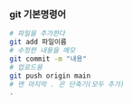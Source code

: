 ### git 기본명령어

```bash
# 파일을 추가한다
git add 파일이름
# 수정한 내용을 메모
git commit -m "내용"
# 업로드용
git push origin main
# 맨 마지막 . 은 단축기(모두 추가)
.
```
